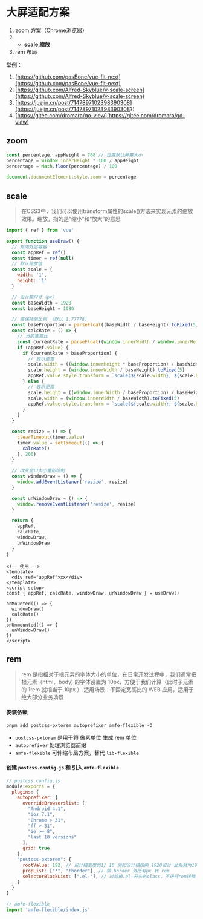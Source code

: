 # 大屏适配方案

1. zoom 方案（Chrome浏览器） 
2. * **scale 缩放**
3. rem 布局

举例：

1. [https://github.com/pasBone/vue-fit-next](https://github.com/pasBone/vue-fit-next)
2. [https://github.com/Alfred-Skyblue/v-scale-screen](https://github.com/Alfred-Skyblue/v-scale-screen)
3. [https://juejin.cn/post/7147897102398390308](https://juejin.cn/post/7147897102398390308?)
4. [https://gitee.com/dromara/go-view](https://gitee.com/dromara/go-view)

## zoom

```js
const percentage, appHeight = 768 // 设置默认屏幕大小
percentage = window.innerHeight * 100 / appHeight
percentage = Math.floor(percentage) / 100

document.documentElement.style.zoom = percentage
```

## scale

> 在CSS3中，我们可以使用transform属性的scale()方法来实现元素的缩放效果。缩放，指的是“缩小”和“放大”的意思

```js
import { ref } from 'vue'

export function useDraw() {
  // 指向外层容器
  const appRef = ref()
  const timer = ref(null)
  // 默认缩放值
  const scale = {
    width: '1',
    height: '1'
  }

  // 设计搞尺寸（px）
  const baseWidth = 1920
  const baseHeight = 1080

  // 需保持的比例 （默认 1.77778）
  const baseProportion = parseFloat((baseWidth / baseHeight).toFixed(5))
  const calcRate = () => {
    // 当前宽高比
    const currentRate = parseFloat((window.innerWidth / window.innerHeight).toFixed(5))
    if (appRef.value) {
      if (currentRate > baseProportion) {
        // 表示更宽
        scale.width = ((window.innerHeight * baseProportion) / baseWidth).toFixed(5)
        scale.height = (window.innerWidth / baseHeight).toFixed(5)
        appRef.value.style.transform = `scale(${scale.width}, ${scale.height}) translate(-50%, -50%)`
      } else {
        // 表示更高
        scale.height = ((window.innerWidth / baseProportion) / baseHeight).toFixed(5)
        scale.width = (window.innerWidth / baseWidth).toFixed(5)
        appRef.value.style.transform = `scale(${scale.width}, ${scale.height}) translate(-50%, -50%)`
      }
    }
  }

  const resize = () => {
    clearTimeout(timer.value)
    timer.value = setTimeout(() => {
      calcRate()
    }, 200)
  }

  // 改变窗口大小重新绘制
  const windowDraw = () => {
    window.addEventListener('resize', resize)
  }

  const unWindowDraw = () => {
    window.removeEventListener('resize', resize)
  }

  return {
    appRef,
    calcRate,
    windowDraw,
    unWindowDraw
  }
}
```

```vue
<!-- 使用 -->
<template>
  <div ref="appRef">xx</div>
</template>
<script setup>
const { appRef, calcRate, windowDraw, unWindowDraw } = useDraw()

onMounted(() => {
  windowDraw()
  calcRate()
})
onUnmounted(() => {
  unWindowDraw()
})
</script>
```


## rem 

> rem 是指相对于根元素的字体大小的单位，在日常开发过程中，我们通常把根元素（html、body) 的字体设置为 10px，方便于我们计算（此时子元素的 1rem 就相当于 10px ）
> 适用场景：不固定宽高比的 WEB 应用，适用于绝大部分业务场景

#### 安装依赖

`pnpm add postcss-pxtorem autoprefixer amfe-flexible -D`

- `postcss-pxtorem` 是用于将 像素单位 生成 rem 单位
- `autoprefixer` 处理浏览器前缀
- `amfe-flexible` 可伸缩布局方案，替代 `lib-flexible`

#### 创建 `postcss.config.js` 和 引入 `amfe-flexible`

```js
// postcss.config.js
module.exports = {
  plugins: {
    autoprefixer: {
      overrideBrowserslist: [
        "Android 4.1",
        "ios 7.1",
        "Chrome > 31",
        "ff > 31",
        "ie >= 8",
        "last 10 versions"
      ],
      grid: true
    },
    "postcss-pxtorem": {
      rootValue: 192, // 设计稿宽度的1/ 10 例如设计稿按照 1920设计 此处就为192
      propList: ["*", "!border"], // 除 border 外所有px 转 rem
      selectorBlackList: [".el-"], // 过滤掉.el-开头的class，不进行rem转换
    }
  }
}
```

```js
// amfe-flexible
import 'amfe-flexible/index.js'
```
